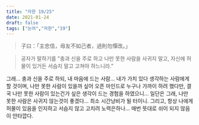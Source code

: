 ```yaml
---
title: "자한 19/25"
date: 2021-01-24
draft: false
tags: ["논어","자한","19"]
---
```


> 子曰：「主忠信，毋友不如己者，過則勿憚改。」

> 공자가 말하기를 "충과 신을 주로 하고 나만 못한 사람을 사귀지 말고, 자신에 허물이 있거든 서슴지 말고 고쳐야 하느니라."

그래... 충과 신을 주로 하되, 내 마음에 드는 사람... 내가 가치 있다 생각하는 사람에게 할 것이며, 나만 못한 사람이 있을까 싶어 오픈 마인드로 누구나 가까이 하려 했다만, 결국 나만 못한 사람이 있는건가 싶은 생각이 드는 경험을 하였으니... 일단은 그래, 나만 못한 사람은 사귀지 않는것이 좋겠다... 최소 시간낭비가 될 터이니. 그리고, 항상 나에게 허물이 있음을 인지하고 서슴지 않고 고치려 노력은하나... 매번 뜻대로 쉬이 되지 않음이 안타깝다.
